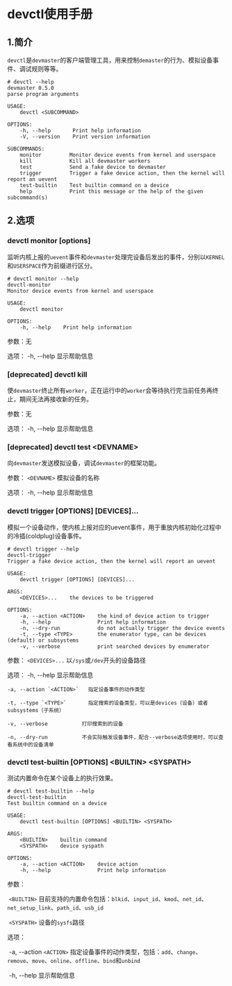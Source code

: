 # devctl使用手册

## 1.简介

`devctl`是`devmaster`的客户端管理工具，用来控制`demaster`的行为、模拟设备事件、调试规则等等。

```shell
# devctl --help
devmaster 0.5.0
parse program arguments

USAGE:
    devctl <SUBCOMMAND>

OPTIONS:
    -h, --help       Print help information
    -V, --version    Print version information

SUBCOMMANDS:
    monitor         Monitor device events from kernel and userspace
    kill            Kill all devmaster workers
    test            Send a fake device to devmaster
    trigger         Trigger a fake device action, then the kernel will report an uevent
    test-builtin    Test builtin command on a device
    help            Print this message or the help of the given subcommand(s)
```

## 2.选项

### devctl monitor [options]
监听内核上报的`uevent`事件和`devmaster`处理完设备后发出的事件，分别以`KERNEL`和`USERSPACE`作为前缀进行区分。

```shell
# devctl monitor --help
devctl-monitor
Monitor device events from kernel and userspace

USAGE:
    devctl monitor

OPTIONS:
    -h, --help    Print help information
```

参数：无

选项：
    -h, --help  显示帮助信息

### [deprecated] devctl kill
使`devmaster`终止所有`worker`，正在运行中的`worker`会等待执行完当前任务再终止，期间无法再接收新的任务。

参数：无

选项：
    -h, --help  显示帮助信息

### [deprecated] devctl test <DEVNAME\>
向`devmaster`发送模拟设备，调试`devmaster`的框架功能。

参数：
    `<DEVNAME>`   模拟设备的名称

选项：
    -h, --help  显示帮助信息

### devctl trigger [OPTIONS] [DEVICES]...

模拟一个设备动作，使内核上报对应的uevent事件，用于重放内核初始化过程中的冷插(coldplug)设备事件。

```shell
# devctl trigger --help
devctl-trigger
Trigger a fake device action, then the kernel will report an uevent

USAGE:
    devctl trigger [OPTIONS] [DEVICES]...

ARGS:
    <DEVICES>...    the devices to be triggered

OPTIONS:
    -a, --action <ACTION>    the kind of device action to trigger
    -h, --help               Print help information
    -n, --dry-run            do not actually trigger the device events
    -t, --type <TYPE>        the enumerator type, can be devices (default) or subsystems
    -v, --verbose            print searched devices by enumerator
```

参数：
    `<DEVICES>...`    以`/sys`或`/dev`开头的设备路径

选项：
    -h, --help              显示帮助信息

    -a, --action `<ACTION>`   指定设备事件的动作类型

    -t, --type `<TYPE>`       指定搜索的设备类型，可以是devices（设备）或者subsystems（子系统）

    -v, --verbose           打印搜索到的设备

    -n, --dry-run           不会实际触发设备事件，配合--verbose选项使用时，可以查看系统中的设备清单

### devctl test-builtin [OPTIONS] <BUILTIN\> <SYSPATH\>

测试内置命令在某个设备上的执行效果。

```shell
# devctl test-builtin --help
devctl-test-builtin
Test builtin command on a device

USAGE:
    devctl test-builtin [OPTIONS] <BUILTIN> <SYSPATH>

ARGS:
    <BUILTIN>    builtin command
    <SYSPATH>    device syspath

OPTIONS:
    -a, --action <ACTION>    device action
    -h, --help               Print help information
```

参数：

​	`<BUILTIN>`	目前支持的内置命令包括：`blkid`、`input_id`、`kmod`、`net_id`、`net_setup_link`、`path_id`、`usb_id`

​	`<SYSPATH>`	设备的`sysfs`路径

选项：

​	-a, --action `<ACTION>`	指定设备事件的动作类型，包括：`add`、`change`、`remove`、`move`、`online`、`offline`、`bind`和`unbind`

​	-h, --help		显示帮助信息
